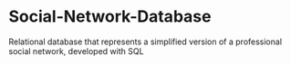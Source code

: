# Social-Network-Database
Relational database that represents a simplified version of a professional social network, developed with SQL
